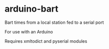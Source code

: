 # arduino-bart
Bart times from a local station fed to a serial port

For use with an Arduino

Requires xmltodict and pyserial modules
